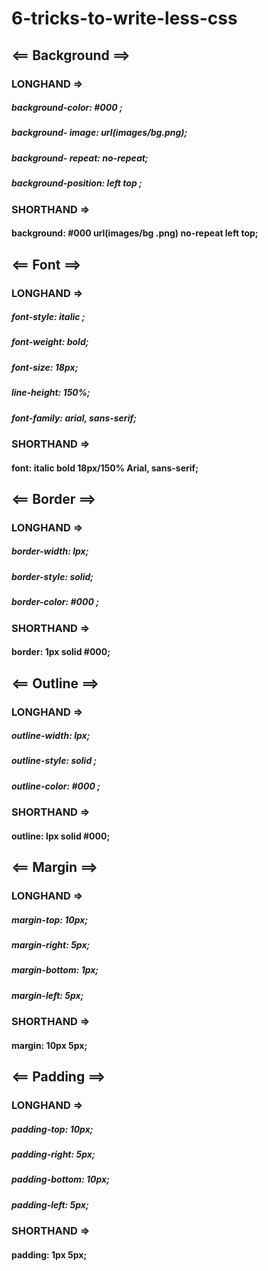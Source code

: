 # 6-tricks-to-write-less-css

  <div>
        <h2><== Background ==></h2>
        <h3>LONGHAND =></h3>
        <h5>background-color: #000 ;</h5>
        <h5>background- image: url(images/bg.png);</h5>
        <h5>background- repeat: no-repeat;</h5>
        <h5>background-position: left top ;</h5>
        <h3>SHORTHAND =></h3>
        <h4>background: #000 url(images/bg .png) no-repeat left top;</h4>
    </div>
    <div>
      <h2><== Font ==></h2>
      <h3>LONGHAND =></h3>
      <h5>font-style: italic ;</h5>
      <h5>font-weight: bold;</h5>
      <h5>font-size: 18px;</h5>
      <h5>line-height: 150%;</h5>
      <h5>font-family: arial, sans-serif;</h5>
      <h3>SHORTHAND =></h3>
      <h4>font: italic bold 18px/150% Arial, sans-serif;</h4>
    </div>
  <div>
    <h2><== Border ==></h2>
    <h3>LONGHAND =></h3>
    <h5>border-width: lpx;</h5>
    <h5>border-style: solid;</h5>
    <h5>border-color: #000 ;</h5>
    <h3>SHORTHAND =></h3>
    <h4>border: 1px solid #000;</h4>
  </div>
  <div>
    <h2><== Outline ==></h2>
    <h3>LONGHAND =></h3>
    <h5>outline-width: lpx;</h5>
    <h5>outline-style: solid ;</h5>
    <h5>outline-color: #000 ;</h5>
    <h3>SHORTHAND =></h3>
    <h4>outline: lpx solid #000;</h4>
  </div>
  <div>
    <h2><== Margin ==></h2>
    <h3>LONGHAND =></h3>
    <h5>margin-top: 10px;</h5>
    <h5>margin-right: 5px;</h5>
    <h5>margin-bottom: 1px;</h5>
    <h5>margin-left: 5px;</h5>
    <h3>SHORTHAND =></h3>
    <h4>margin: 10px 5px;</h4>
  </div>
  <div>
    <h2><== Padding ==></h2>
    <h3>LONGHAND =></h3>
    <h5>padding-top: 10px;</h5>
    <h5>padding-right: 5px;</h5>
    <h5>padding-bottom: 10px;</h5>
    <h5>padding-left: 5px;</h5>
    <h3>SHORTHAND =></h3>
    <h4>padding: 1px 5px;</h4>
  </div>
